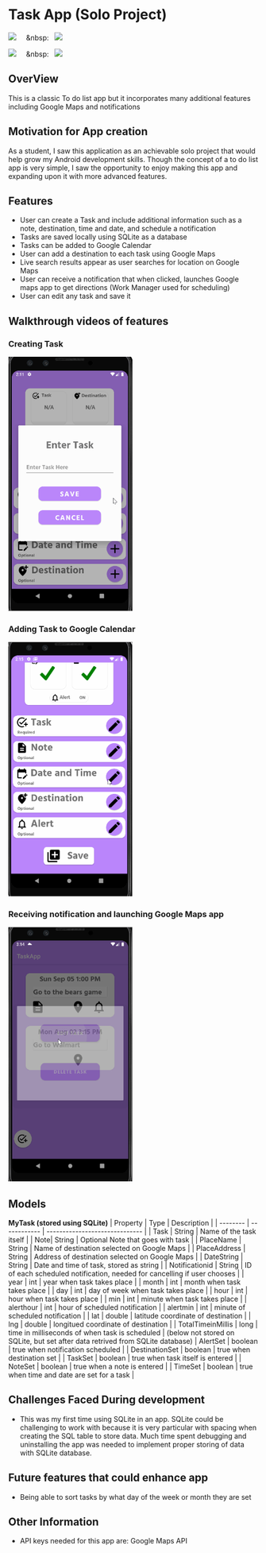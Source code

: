 # Task App (Solo Project)

<img src="https://github.com/Gregbgarman/TaskApp/blob/master/TAgoodimage1" width=250> &nbsp; &nbsp; &nbsp: &nbsp; <img src="https://github.com/Gregbgarman/TaskApp/blob/master/TAgoodimage2" width=250><br>

<img src="https://github.com/Gregbgarman/TaskApp/blob/master/TAgoodimage3" width=250> &nbsp; &nbsp; &nbsp: &nbsp; <img src="https://github.com/Gregbgarman/TaskApp/blob/master/TAgoodimage4" width=250><br>


## OverView
This is a classic To do list app but it incorporates many additional features including Google Maps and notifications

## Motivation for App creation
As a student, I saw this application as an achievable solo project that would help grow my Android development skills. Though
the concept of a to do list app is very simple, I saw the opportunity to enjoy making this app and expanding upon it with
more advanced features.



## Features
- User can create a Task and include additional information such as a note, destination, time and date, and schedule a notification
- Tasks are saved locally using SQLite as a database
- Tasks can be added to Google Calendar
- User can add a destination to each task using Google Maps
- Live search results appear as user searches for location on Google Maps 
- User can receive a notification that when clicked, launches Google maps app to get directions (Work Manager used for scheduling)
- User can edit any task and save it


## Walkthrough videos of features

### Creating Task 
<img src="https://github.com/Gregbgarman/TaskApp/blob/master/taskwalkthru.gif" width=250><br>

### Adding Task to Google Calendar
<img src="https://github.com/Gregbgarman/TaskApp/blob/master/cal.gif" width=250><br>

### Receiving notification and launching Google Maps app
<img src="https://github.com/Gregbgarman/TaskApp/blob/master/mapp.gif" width=250><br>


## Models
**MyTask (stored using SQLite)**
| Property | Type         | Description                    |
| -------- | ------------ | ------------------------------ |
| Task | String       | Name of the task itself    |
| Note| String        | Optional Note that goes with task |
| PlaceName  | String        | Name of destination selected on Google Maps           |
| PlaceAddress | String        | Address of destination selected on Google Maps           |
| DateString | String       | Date and time of task, stored as string        |
| Notificationid | String      | ID of each scheduled notification, needed for cancelling if user chooses        |
| year     | int         | year when task takes place |
| month     | int         | month when task takes place |
| day | int        | day of week when task takes place  |
| hour | int       | hour when task takes place       |
| min | int      | minute when task takes place        |
| alerthour    | int         | hour of scheduled notification |
| alertmin     | int         | minute of scheduled notification |
| lat | double        | latitude coordinate of destination           |
| lng | double       | longitued coordinate of destination      |
| TotalTimeinMillis | long      | time in milliseconds of when task is scheduled        |
(below not stored on SQLite, but set after data retrived from SQLite database)
| AlertSet    | boolean         | true when notification scheduled |
| DestinationSet     | boolean         | true when destination set |
| TaskSet    | boolean         | true when task itself is entered |
| NoteSet     | boolean         | true when a note is entered |
| TimeSet    | boolean         | true when time and date are set for a task |


## Challenges Faced During development
- This was my first time using SQLite in an app. SQLite could be challenging to work with 
because it is very particular with spacing when creating the SQL table to store data. Much time spent debugging
and uninstalling the app was needed to implement proper storing of data with SQLite database.



## Future features that could enhance app
- Being able to sort tasks by what day of the week or month they are set



## Other Information
- API keys needed for this app are:
      Google Maps API
      


